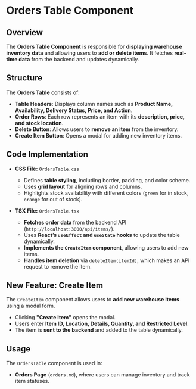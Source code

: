 # Orders Table Component

## **Overview**
The **Orders Table Component** is responsible for **displaying warehouse inventory data** and allowing users to **add or delete items**. It fetches **real-time data** from the backend and updates dynamically.

## **Structure**
The **Orders Table** consists of:  
- **Table Headers**: Displays column names such as **Product Name, Availability, Delivery Status, Price, and Action**.  
- **Order Rows**: Each row represents an item with its **description, price, and stock location**.  
- **Delete Button**: Allows users to **remove an item** from the inventory.  
- **Create Item Button**: Opens a modal for adding new inventory items.

## **Code Implementation**
- **CSS File:** `OrdersTable.css`
  - Defines **table styling**, including border, padding, and color scheme.  
  - Uses **grid layout** for aligning rows and columns.  
  - Highlights stock availability with different colors (`green` for in stock, `orange` for out of stock).

- **TSX File:** `OrdersTable.tsx`  
  - **Fetches order data** from the backend API (`http://localhost:3000/api/items/`).  
  - Uses **React’s `useEffect` and `useState` hooks** to update the table dynamically.  
  - **Implements the `CreateItem` component**, allowing users to add new items.  
  - **Handles item deletion** via `deleteItem(itemId)`, which makes an API request to remove the item.

## **New Feature: Create Item**  
The `CreateItem` component allows users to **add new warehouse items** using a modal form.  
- Clicking **"Create Item"** opens the modal.  
- Users enter **Item ID, Location, Details, Quantity, and Restricted Level**.  
- The item is **sent to the backend** and added to the table dynamically.

## **Usage**
The `OrdersTable` component is used in:  
- **Orders Page** (`orders.md`), where users can manage inventory and track item statuses.